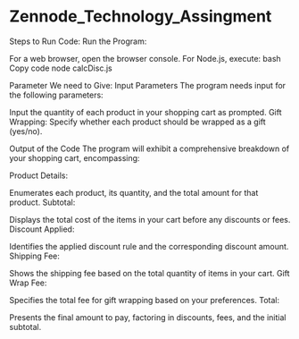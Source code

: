 # Zennode_Technology_Assingment
Steps to Run Code:
Run the Program:

For a web browser, open the browser console.
For Node.js, execute:
bash
Copy code
node calcDisc.js

Parameter We need to Give:
Input Parameters
The program needs input for the following parameters:

Input the quantity of each product in your shopping cart as prompted.
Gift Wrapping:
Specify whether each product should be wrapped as a gift (yes/no).


Output of the Code
The program will exhibit a comprehensive breakdown of your shopping cart, encompassing:

Product Details:

Enumerates each product, its quantity, and the total amount for that product.
Subtotal:

Displays the total cost of the items in your cart before any discounts or fees.
Discount Applied:

Identifies the applied discount rule and the corresponding discount amount.
Shipping Fee:

Shows the shipping fee based on the total quantity of items in your cart.
Gift Wrap Fee:

Specifies the total fee for gift wrapping based on your preferences.
Total:

Presents the final amount to pay, factoring in discounts, fees, and the initial subtotal.
